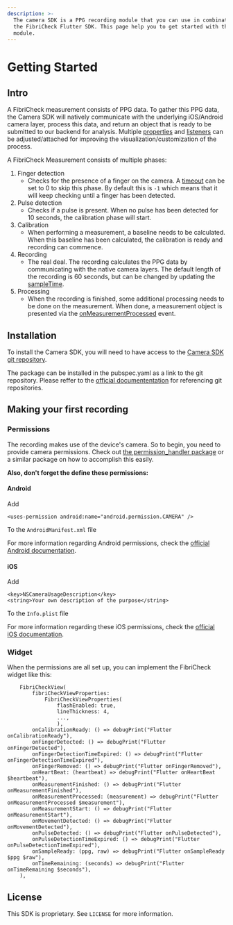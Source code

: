 ```yaml
---
description: >-
  The camera SDK is a PPG recording module that you can use in combination with
  the FibriCheck Flutter SDK. This page help you to get started with this
  module.
---
```


# Getting Started

## Intro

A FibriCheck measurement consists of PPG data. To gather this PPG data, the Camera SDK will natively communicate with the underlying iOS/Android camera layer, process this data, and return an object that is ready to be submitted to our backend for analysis. Multiple [properties](properties.md) and [listeners](listeners.md) can be adjusted/attached for improving the visualization/customization of the process.

A FibriCheck Measurement consists of multiple phases:

1. Finger detection
   * Checks for the presence of a finger on the camera. A [timeout](properties.md#fingerdetectionexpirytime) can be set to 0 to skip this phase. By default this is `-1` which means that it will keep checking until a finger has been detected.
2. Pulse detection&#x20;
   * Checks if a pulse is present. When no pulse has been detected for 10 seconds, the calibration phase will start.
3. Calibration
   * When performing a measurement, a baseline needs to be calculated. When this baseline has been calculated, the calibration is ready and recording can commence.
4. Recording
   * The real deal. The recording calculates the PPG data by communicating with the native camera layers. The default length of the recording is 60 seconds, but can be changed by updating the [sampleTime](properties.md#sampletime).
5. Processing&#x20;
   * When the recording is finished, some additional processing needs to be done on the measurement. When done, a measurement object is presented via the [onMeasurementProcessed](listeners.md#onmeasurementprocessed) event.&#x20;

## Installation

To install the Camera SDK, you will need to have access to the [Camera SDK git repository](https://github.com/fibricheck/flutter-camera-sdk).

The package can be installed in the pubspec.yaml as a link to the git repository. Please reffer to the [official documententation](https://docs.flutter.dev/development/packages-and-plugins/using-packages) for referencing git repositories.

## Making your first recording

### Permissions

The recording makes use of the device's camera. So to begin, you need to provide camera permissions. Check out [the permission_handler package](https://pub.dev/packages/permission_handler) or a similar package on how to accomplish this easily.

**Also, don't forget the define these permissions:**

#### Android

Add&#x20;

```
<uses-permission android:name="android.permission.CAMERA" />
```

To the `AndroidManifest.xml` file

For more information regarding Android permissions, check the [official Android documentation](https://developer.android.com/training/permissions/declaring).

#### iOS

Add&#x20;

```
<key>NSCameraUsageDescription</key>
<string>Your own description of the purpose</string>
```

To the `Info.plist` file

For more information regarding these iOS permissions, check the [official iOS documentation](https://developer.apple.com/documentation/avfoundation/cameras\_and\_media\_capture/requesting\_authorization\_for\_media\_capture\_on\_ios?language=objc).

### Widget

When the permissions are all set up, you can implement the FibriCheck widget like this:

```
    FibriCheckView(
        fibriCheckViewProperties: 
            FibriCheckViewProperties(
                flashEnabled: true,
                lineThickness: 4,
                ...,
                ),
        onCalibrationReady: () => debugPrint("Flutter onCalibrationReady"),
        onFingerDetected: () => debugPrint("Flutter onFingerDetected"),
        onFingerDetectionTimeExpired: () => debugPrint("Flutter onFingerDetectionTimeExpired"),
        onFingerRemoved: () => debugPrint("Flutter onFingerRemoved"),
        onHeartBeat: (heartbeat) => debugPrint("Flutter onHeartBeat $heartbeat"),
        onMeasurementFinished: () => debugPrint("Flutter onMeasurementFinished"),
        onMeasurementProcessed: (measurement) => debugPrint("Flutter onMeasurementProcessed $measurement"),
        onMeasurementStart: () => debugPrint("Flutter onMeasurementStart"),
        onMovementDetected: () => debugPrint("Flutter onMovementDetected"),
        onPulseDetected: () => debugPrint("Flutter onPulseDetected"),
        onPulseDetectionTimeExpired: () => debugPrint("Flutter onPulseDetectionTimeExpired"),
        onSampleReady: (ppg, raw) => debugPrint("Flutter onSampleReady $ppg $raw"),
        onTimeRemaining: (seconds) => debugPrint("Flutter onTimeRemaining $seconds"),
    ),
```

## License
This SDK is proprietary. See `LICENSE` for more information.